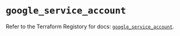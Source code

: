 # `google_service_account`

Refer to the Terraform Registory for docs: [`google_service_account`](https://registry.terraform.io/providers/hashicorp/google-beta/5.11.0/docs/resources/google_service_account).
